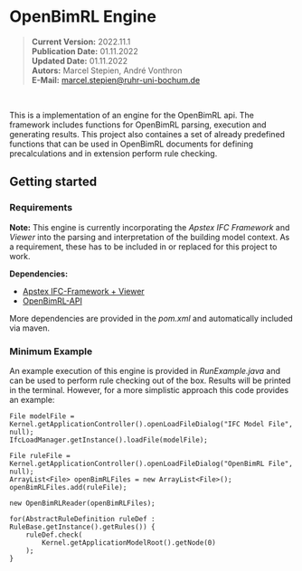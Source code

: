 # OpenBimRL Engine

> **Current Version:** 2022.11.1 <br>
> **Publication Date:** 01.11.2022 <br>
> **Updated Date:** 01.11.2022 <br>
> **Autors:** Marcel Stepien, André Vonthron <br>
> **E-Mail:** marcel.stepien@ruhr-uni-bochum.de
<br>


This is a implementation of an engine for the OpenBimRL api. The framework includes functions for OpenBimRL parsing, execution and generating results. This project also containes a set of already predefined functions that can be used in OpenBimRL documents for defining precalculations and in extension perform rule checking. 

## Getting started

### Requirements

**Note:** This engine is currently incorporating the _Apstex IFC Framework_ and _Viewer_ into the parsing and interpretation of the building model context. As a requirement, these has to be included in or replaced for this project to work.

**Dependencies:**
- [Apstex IFC-Framework + Viewer](https://www.apstex.com/)
- [OpenBimRL-API](https://github.com/RUB-Informatik-im-Bauwesen/OpenBimRL)

More dependencies are provided in the _pom.xml_ and automatically included via maven.

### Minimum Example
An example execution of this engine is provided in _RunExample.java_ and can be used to perform rule checking out of the box. Results will be printed in the terminal. However, for a more simplistic approach this code provides an example:

```
File modelFile = Kernel.getApplicationController().openLoadFileDialog("IFC Model File", null);
IfcLoadManager.getInstance().loadFile(modelFile);

File ruleFile = Kernel.getApplicationController().openLoadFileDialog("OpenBimRL File", null);
ArrayList<File> openBimRLFiles = new ArrayList<File>();
openBimRLFiles.add(ruleFile);

new OpenBimRLReader(openBimRLFiles);

for(AbstractRuleDefinition ruleDef : RuleBase.getInstance().getRules()) {
	ruleDef.check(
		Kernel.getApplicationModelRoot().getNode(0)
	);
}
```
